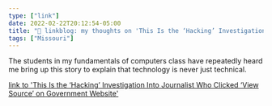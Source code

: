 ```yaml
---
type: ["link"]
date: 2022-02-22T20:12:54-05:00
title: "🔗 linkblog: my thoughts on 'This Is the ‘Hacking’ Investigation Into Journalist Who Clicked ‘View Source’ on Government Website'"
tags: ["Missouri"]
---
```

The students in my fundamentals of computers class have repeatedly heard me bring up this story to explain that technology is never just technical.
 
[link to 'This Is the ‘Hacking’ Investigation Into Journalist Who Clicked ‘View Source’ on Government Website'](https://www.vice.com/en/article/pkpmj7/this-is-the-hacking-investigation-into-journalist-who-clicked-view-source-on-government-website)
